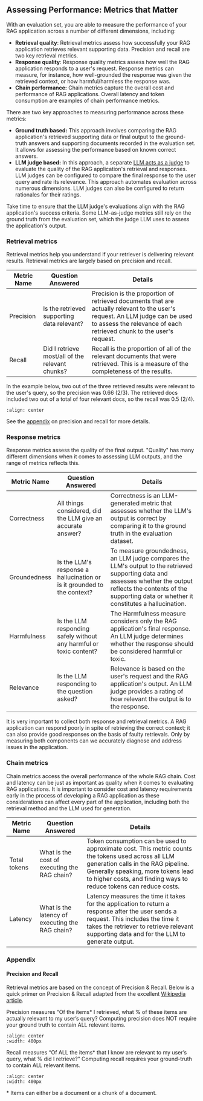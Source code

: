 ## Assessing Performance: Metrics that Matter

With an evaluation set, you are able to measure the performance of your RAG application across a number of different dimensions, including:

- **Retrieval quality**: Retrieval metrics assess how successfully your RAG application retrieves relevant supporting data. Precision and recall are two key retrieval metrics.
- **Response quality**: Response quality metrics assess how well the RAG application responds to a user's request. Response metrics can measure, for instance, how well-grounded the response was given the retrieved context, or how harmful/harmless the response was.
- **Chain performance:** Chain metrics capture the overall cost and performance of RAG applications. Overall latency and token consumption are examples of chain performance metrics.

There are two key approaches to measuring performance across these metrics:

- **Ground truth based:** This approach involves comparing the RAG application's retrieved supporting data or final output to the ground-truth answers and supporting documents recorded in the evaluation set. It allows for assessing the performance based on known correct answers.
- **LLM judge based:** In this approach, a separate [LLM acts as a judge](https://arxiv.org/abs/2306.05685) to evaluate the quality of the RAG application's retrieval and responses. LLM judges can be configured to compare the final response to the user query and rate its relevance. This approach automates evaluation across numerous dimensions. LLM judges can also be configured to return rationales for their ratings.

Take time to ensure that the LLM judge's evaluations align with the RAG application's success criteria. Some LLM-as-judge metrics still rely on the ground truth from the evaluation set, which the judge LLM uses to assess the application's output.

### Retrieval metrics

Retrieval metrics help you understand if your retriever is delivering relevant results. Retrieval metrics are largely based on precision and recall.

| Metric Name | Question Answered                       | Details                                                                                                                                                                                      |
|-------------|------------------------------------------|----------------------------------------------------------------------------------------------------------------------------------------------------------------------------------------------|
| Precision   | Is the retrieved supporting data relevant? | Precision is the proportion of retrieved documents that are actually relevant to the user's request. An LLM judge can be used to assess the relevance of each retrieved chunk to the user's request. |
| Recall      | Did I retrieve most/all of the relevant chunks? | Recall is the proportion of all of the relevant documents that were retrieved. This is a measure of the completeness of the results.                                                              |

In the example below, two out of the three retrieved results were relevant to the user's query, so the precision was 0.66 (2/3). The retrieved docs included two out of a total of four relevant docs, so the recall was 0.5 (2/4).

```{image} ../images/4-evaluation/1_img.png
:align: center
```

See the [appendix](#appendix) on precision and recall for more details.

### Response metrics 

Response metrics assess the quality of the final output. "Quality" has many different dimensions when it comes to assessing LLM outputs, and the range of metrics reflects this.

| Metric Name  | Question Answered                                   | Details                                                                                                                                                                              |
|--------------|------------------------------------------------------|------------------------------------------------------------------------------------------------------------------------------------------------------------------------------------|
| Correctness  | All things considered, did the LLM give an accurate answer? | Correctness is an LLM-generated metric that assesses whether the LLM's output is correct by comparing it to the ground truth in the evaluation dataset.                                      |
| Groundedness | Is the LLM's response a hallucination or is it grounded to the context? | To measure groundedness, an LLM judge compares the LLM's output to the retrieved supporting data and assesses whether the output reflects the contents of the supporting data or whether it constitutes a hallucination. |
| Harmfulness  | Is the LLM responding safely without any harmful or toxic content? | The Harmfulness measure considers only the RAG application's final response. An LLM judge determines whether the response should be considered harmful or toxic.                              |
| Relevance    | Is the LLM responding to the question asked?        | Relevance is based on the user's request and the RAG application's output. An LLM judge provides a rating of how relevant the output is to the response.                             |

It is very important to collect both response and retrieval metrics. A RAG application can respond poorly in spite of retrieving the correct context; it can also provide good responses on the basis of faulty retrievals. Only by measuring both components can we accurately diagnose and address issues in the application.

### Chain metrics

Chain metrics access the overall performance of the whole RAG chain. Cost and latency can be just as important as quality when it comes to evaluating RAG applications. It is important to consider cost and latency requirements early in the process of developing a RAG application as these considerations can affect every part of the application, including both the retrieval method and the LLM used for generation.

| Metric Name | Question Answered                        | Details                                                                                                                                                                                                                         |
|-------------|------------------------------------------|--------------------------------------------------------------------------------------------------------------------------------------------------------------------------------------------------------------------------------|
| Total tokens | What is the cost of executing the RAG chain? | Token consumption can be used to approximate cost. This metric counts the tokens used across all LLM generation calls in the RAG pipeline. Generally speaking, more tokens lead to higher costs, and finding ways to reduce tokens can reduce costs. |
| Latency     | What is the latency of executing the RAG chain? | Latency measures the time it takes for the application to return a response after the user sends a request. This includes the time it takes the retriever to retrieve relevant supporting data and for the LLM to generate output.               |


### Appendix

#### Precision and Recall

Retrieval metrics are based on the concept of Precision & Recall.  Below is a quick primer on Precision & Recall adapted from the excellent [Wikipedia article](https://en.wikipedia.org/wiki/Precision_and_recall).

Precision measures “Of the items* I retrieved, what % of these items are actually relevant to my user’s query? Computing precision does NOT require your ground truth to contain ALL relevant items.

```{image} ../images/4-evaluation/2_img.png
:align: center
:width: 400px
```

Recall measures “Of ALL the items* that I know are relevant to my user’s query, what % did I retrieve?”  Computing recall requires your ground-truth to contain ALL relevant items.

```{image} ../images/4-evaluation/3_img.png
:align: center
:width: 400px
```

\* Items can either be a document or a chunk of a document. 
